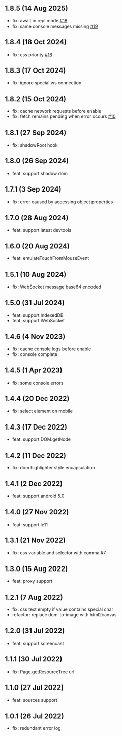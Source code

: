 ## 1.8.5 (14 Aug 2025)

* fix: await in repl mode [#18](https://github.com/liriliri/chobitsu/issues/18)
* fix: same console messages missing [#19](https://github.com/liriliri/chobitsu/issues/19)

## 1.8.4 (18 Oct 2024)

* fix: css priority [#16](https://github.com/liriliri/chobitsu/issues/16)

## 1.8.3 (17 Oct 2024)

* fix: ignore special ws connection

## 1.8.2 (15 Oct 2024)

* fix: cache network requests before enable
* fix: fetch remains pending when error occurs [#10](https://github.com/liriliri/chobitsu/issues/10)

## 1.8.1 (27 Sep 2024)

* fix: shadowRoot hook

## 1.8.0 (26 Sep 2024)

* feat: support shadow dom

## 1.7.1 (3 Sep 2024)

* fix: error caused by accessing object properties

## 1.7.0 (28 Aug 2024)

* feat: support latest devtools

## 1.6.0 (20 Aug 2024)

* feat: emulateTouchFromMouseEvent

## 1.5.1 (10 Aug 2024)

* fix: WebSocket message base64 encoded

## 1.5.0 (31 Jul 2024)

* feat: support IndexedDB
* feat: support WebSocket

## 1.4.6 (4 Nov 2023)

* fix: cache console logs before enable
* fix: console complete

## 1.4.5 (1 Apr 2023)

* fix: some console errors

## 1.4.4 (20 Dec 2022)

* fix: select element on mobile

## 1.4.3 (17 Dec 2022)

* feat: support DOM.getNode

## 1.4.2 (11 Dec 2022)

* fix: dom highlighter style encapsulation

## 1.4.1 (2 Dec 2022)

* feat: support android 5.0

## 1.4.0 (27 Nov 2022)

* feat: support ie11

## 1.3.1 (21 Nov 2022)

* fix: css variable and selector with comma #7

## 1.3.0 (15 Aug 2022)

* feat: proxy support

## 1.2.1 (7 Aug 2022)

* fix: css text empty if value contains special char
* refactor: replace dom-to-image with html2canvas

## 1.2.0 (31 Jul 2022)

* feat: support screencast

## 1.1.1 (30 Jul 2022)

* fix: Page.getResourceTree url

## 1.1.0 (27 Jul 2022)

* feat: sources support

## 1.0.1 (26 Jul 2022)

* fix: redundant error log